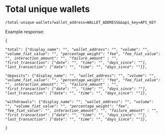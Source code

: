 # Total unique wallets

`/total-unique-wallets?wallet_address=WALLET_ADDRESS&&api_key=API_KEY`



Example response:&#x20;

`{`

`"total": {"display_`_`name": "", "wallet_address": "", "volume": "", "volume_fiat_value": "", "percentage_weight": "fee", "fee_fiat_value": "", interaction_amount": "", "failure_amount" : "", "first_transaction": ["date": "", "time": "", "days_since": ""], "last_transaction": ["date": "", "time": "", "days_since": ""]}`_`,`&#x20;

`"deposits": {"display_`_`name": "", "wallet_address": "", "volume": "", "volume_fiat_value": "", "percentage_weight": "fee", "fee_fiat_value": "", interaction_amount": "", "failure_amount" : "", "first_transaction": ["date": "", "time": "", "days_since": ""], "last_transaction": ["date": "", "time": "", "days_since": ""]}`_`,`&#x20;

`"withdrawals": {"display_`_`name": "", "wallet_address": "", "volume": "", "volume_fiat_value": "", "percentage_weight": "fee", "fee_fiat_value": "", interaction_amount": "", "failure_amount" : "", "first_transaction": ["date": "", "time": "", "days_since": ""], "last_transaction": ["date": "", "time": "", "days_since": ""]}`_`,`&#x20;

`}`
